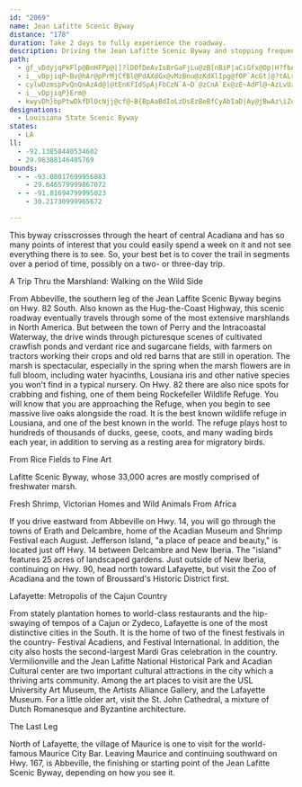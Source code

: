 ```yaml
---
id: "2069"
name: Jean Lafitte Scenic Byway
distance: "178"
duration: Take 2 days to fully experience the roadway.
description: Driving the Jean Lafitte Scenic Byway and stopping frequently to see things up close and personal is a good way to discover the real character of the Cajun country.
path:
  - gf_vDdyjqPkFlp@BnHFPp@|]?lDOfDeAvIsBrGaFjLu@zB[nBiP|aCiGfx@Op|H?fbAJ|`AOxDcL|k@wAfGiDdJk@tBe\|`BoDbRqAzOga@xrB]bC_@lEGjCBhInGrqME~CqBxa@mAdUsDpm@GlC^heHCnRZ`wDCjCWhCSbAy@xBiAlBm@l@cBpAw@^}Bh@sDPukAPyANoCz@sBrAs@t@gB~C]lAg@vCGtBBpAKL?`@Bxi@F~L?f\vXAVFFV@fFGtQF|nAf@ht@a@`aGd@lf@FzQFxlDSjDo@fCw@zByFzLg@rB_@|C@pvAIlHo@~CYz@iAjBq@r@}BvAa`Ap\{A^cE\us@Usd@z@sEVaBZ{C~@y}A~j@aDlBaBvAeAlA_B`Cij@dqAiA`BcBzAqCpA_FdBdN|i@iLjE[Xcy@dZdGhVDd@{KzErUdb@``@tx@p@lBr@rDbF~[ZvAnj@vsA`BfElMb`@vAtCxFxI|@`Bz@fCh@vBd@zCNfEGrf@b@t}CJfDRrB|Gt`@R`D|@deBr@roDEdC[`Cs@rBiE`Hk@rA]~AS~CXnxBb@lnBOzM?jYQ~B_AnDoM`ViArCq@~CUhK}@ny@g@zCyBzHq@~Cg@lFFpx@GpF_@bJD|_@GtAMp@a@~Ai@lAyAzBuA|@uAj@cCZegBPoCd@qBz@w@l@yAvBq@lBi@nDEdRu@tD}@lBoBrBiB|@kB`@iBFsTB{GRka@JuAN}@\uJa@wM_Ae@FKj@EfDPruBJ`@ZZ~CP`@LPd@?hAeGvwADzj@a@\kCF{|@DiEJoBXiA`@eAj@qA`Ay@~@gAjBa@dA_@~AYzBGfG?hRPvkGE~bBVhgCPnuD
  - i__vDpjiqP~Bv@hAr@pPrMjCfBl@PdAXdGx@vMzBnu@zKdXlIpg@fOP`AcGt|@?tALrANbAp@zBv@pA`AfAzBlAjk@hQzCr@dFj@`h@dDpc@ZhARv@^~L`IjCv@jF^~Ol@~MWdFDh^~E`s@lIhSzAhBj@bSlJdCt@fCh@|Fl@ruAbLxWdC~Bf@rBbAfB~A|K|LnBvAlAf@lF`Ajz@xLlED~{AcBbDg@bXgGp@Vn@nBlEnUlBxFbCnGd@~BFzB]jEsDzKy@fDKfAQdCgApZA~BP`PZzCd@`BfD~Gh@`BVjARfDX`xAY`EaArD_JhTyDtJi@dB{@`Em@zESjGLfkAc@rEi@`Ci@vAqYpn@oBdF{@`Ds@`E]dDOjE@nDLjCXbDx@rEnApEzBzEfYrf@`ApCh@fDNnCP~xDxM`ExDxAlFpCpBtAhB~ArQtQ|b@ta@b^f^fAnBl@~BNdBFlI^bHbJ`w@f@`C\x@`A`Bj@j@dObMnBpBbg@nr@pGfH`CvAzAZlAJlOEd_CL`CMjDaAffBaz@dNsGfDmA~Cg@xBKbkAFtFIrAKrCk@xHmBhB]tEsAxNsDhBMdDLtBh@zAr@j_J|jEbnD~x@`FlAhErAzC~Cz@lAfAdC|@~DrJddAj@fDzBnId@rCjEpZhBzO\rFTzLAhSpAp[SrG?tA|Ava@p@lLpBzf@nAns@HlMXzJGrUNbTGrNNfj@G|MYjCoKlk@yDjZcP|aBkKd{@WlEyB|s@a@pFuEde@gDlYMxCL`KG`DQdBw_@naC_Kbz@c]~aCuJ`n@i@jC_g@blBeBdEsdAz}B
  - cylwDzmspPvQnQnAzAd@|@tEnKfIdSpAjFbCzN`A~D`@zCnA`Ex@zE~AdFl@~AzLvUzBtFlAdEp@xDfHtf@`EnNlAbCzB|CtDdDnGxC~UfJbDdBrBfBdFzEtYvZxY~YjLzLhAnAFZ\^bXzW`LpM|ExEjJhIrCjBfI`Dre@xMfQrElEfBhElCnP|Nre@~b@jDvCdZ|S|l@ra@zMtLr`@p_@lgA`dAlExCp@NdBx@bCn@dE|@|ELfPDxm@MtRWtALlvCu@d^@p]StxAr@teBuBtfBW`N@~a@Ovr@IzCJjCd@hA^|Ax@jBxApBlCzCfHvQ~d@rAtB~A|AvN`I|B`ATAdFlBzQzFlMrC
  - i__vDpjiqP}Erm@
  - kwyvDh}bpPtwDkfDlOcNjj@cf@~B{BpAaBdIoLzDsEzBeBfCyAbIaD|Ay@jBwAz\iZdhA_aAhRoQvNeOfMyNhqAo|AnKiNlA_Cp@{BvDeg@b@gDXqAf@iA`AyApPmO|EmCjMgFfCeBld@gb@bDwAdEiD~[}ZfEmDxJiJzNsMpFkFrBaBpKaKv`B|dCzCtFlB`HXxCJdDNfdAOx@G~DJfLFr_@ObWJ|VNdlBHfDRfDf@dDjArFxChHdD~EpBtBvwArqAvD~DnBbDnAvC|@zCdAlFXrDrDbs@nBn\hB~]LrEFlLG|LFdGVhEd@jDr@dDtCtHhlAvdCdAtCv@lEX~DCfDwG~_Ay@lNJ^g@hJ_HdaAcDpb@e@~FSr@oE~d@aDfd@]fH[fDg@jCaA`Dm]j{@qCzHGj@yBjGa@|Aa@pBiAfIWhG?lO\`Od@fMIRC|KqBp\MfDDfDzAfO`Gxg@V`GQjFwCra@e@~ENTiAjHcJnd@iEtUiF|VuOtx@cAnKiBxUwA`Os@lFgB`HyB~DaFdGy\zXyCvCsArB}@`Ck@~Ba@`CqGny@u@vRoB`WmB~R
designations:
  - Louisiana State Scenic Byway
states:
  - LA
ll:
  - -92.13858440534602
  - 29.98388146485769
bounds:
  - - -93.08017699956883
    - 29.646579999867072
  - - -91.81694799995023
    - 30.21730999965672

---
```


This byway crisscrosses through the heart of central Acadiana and has so many points of interest that you could easily spend a week on it and not see everything there is to see. So, your best bet is to cover the trail in segments over a period of time, possibly on a two- or three-day trip.

A Trip Thru the Marshland: Walking on the Wild Side

From Abbeville, the southern leg of the Jean Laffite Scenic Byway begins on Hwy. 82 South. Also known as the Hug-the-Coast Highway, this scenic roadway eventually travels through some of the most extensive marshlands in North America. But between the town of Perry and the Intracoastal Waterway, the drive winds through picturesque scenes of cultivated crawfish ponds and verdant rice and sugarcane fields, with farmers on tractors working their crops and old red barns that are still in operation. The marsh is spectacular, especially in the spring when the marsh flowers are in full bloom, including water hyacinths, Lousiana iris and other native species you won't find in a typical nursery. On Hwy. 82 there are also nice spots for crabbing and fishing, one of them being Rockefeller Wildlife Refuge. You will know that you are approaching the Refuge, when you begin to see massive live oaks alongside the road. It is the best known wildlife refuge in Lousiana, and one of the best known in the world. The refuge plays host to hundreds of thousands of ducks, geese, coots, and many wading birds each year, in addition to serving as a resting area for migratory birds.

From Rice Fields to Fine Art

Lafitte Scenic Byway, whose 33,000 acres are mostly comprised of freshwater marsh.

Fresh Shrimp, Victorian Homes and Wild Animals From Africa

If you drive eastward from Abbeville on Hwy. 14, you will go through the towns of Erath and Delcambre, home of the Acadian Museum and Shrimp Festival each August. Jefferson Island, "a place of peace and beauty," is located just off Hwy. 14 between Delcambre and New Iberia. The "island" features 25 acres of landscaped gardens. Just outside of New Iberia, continuing on Hwy. 90, head north toward Lafayette, but visit the Zoo of Acadiana and the town of Broussard's Historic District first.

Lafayette: Metropolis of the Cajun Country

From stately plantation homes to world-class restaurants and the hip-swaying of tempos of a Cajun or Zydeco, Lafayette is one of the most distinctive cities in the South. It is the home of two of the finest festivals in the country- Festival Acadiens, and Festival International. In addition, the city also hosts the second-largest Mardi Gras celebration in the country. Vermilionville and the Jean Lafitte National Historical Park and Acadian Cultural center are two important cultural attractions in the city which a thriving arts community. Among the art places to visit are the USL University Art Museum, the Artists Alliance Gallery, and the Lafayette Museum. For a little older art, visit the St. John Cathedral, a mixture of Dutch Romanesque and Byzantine architecture.

The Last Leg

North of Lafayette, the village of Maurice is one to visit for the world-famous Maurice City Bar. Leaving Maurice and continuing southward on Hwy. 167, is Abbeville, the finishing or starting point of the Jean Lafitte Scenic Byway, depending on how you see it.
